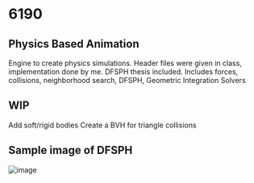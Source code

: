 # 6190
## Physics Based Animation
Engine to create physics simulations.
Header files were given in class, implementation done by me.
DFSPH thesis included.
Includes forces, collisions, neighborhood search, DFSPH, Geometric Integration Solvers
## WIP
Add soft/rigid bodies
Create a BVH for triangle collisions
## Sample image of DFSPH
![image](https://github.com/aahartley/6190/assets/50050814/bd250a7d-3669-42ea-8b20-684938380baa)


